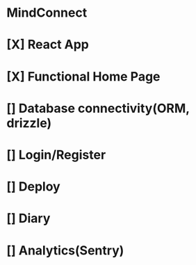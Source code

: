# MindConnect
# [X] React App
# [X] Functional Home Page
# [] Database connectivity(ORM, drizzle)
# [] Login/Register
# [] Deploy
# [] Diary
# [] Analytics(Sentry)